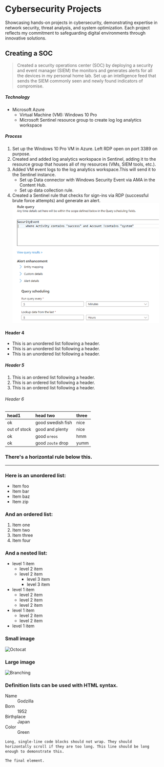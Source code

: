 # Cybersecurity Projects 

Showcasing hands-on projects in cybersecurity, demonstrating expertise in network security, threat analysis, and system optimization. Each project reflects my commitment to safeguarding digital environments through innovative solutions.

## Creating a SOC

> Created a security operations center (SOC) by deploying a security and event manager (SIEM) the monitors and generates alerts for all the devices in my personal home lab. Set up an intelligence feed that sends the SIEM commonly seen and newly found indicators of compromise.

##### Technology
- Microsoft Azure
  - Virtual Machine (VM): Windows 10 Pro
  - Microsoft Sentinel resource group to create log log analytics workspace

##### Process
1.  Set up the Windows 10 Pro VM in Azure. Left RDP open on port 3389 on purpose.
2.  Created and added log analytics workspace in Sentinel, adding it to the resource group that houses all of my resources (VMs, SIEM tools, etc.).
3.  Added VM event logs to the log analytics workspace.This will send it to the Sentinel instance.
    *  Set up Data connector with Windows Security Event via AMA in the Content Hub.
    *  Set up data collection rule.
4.   Created a Sentinel rule that checks for sign-ins via RDP (successful brute force attempts) and generate an alert.
    ![SecurityEventRule](securityeventrule.png)

#### Header 4

*   This is an unordered list following a header.
*   This is an unordered list following a header.
*   This is an unordered list following a header.

##### Header 5

1.  This is an ordered list following a header.
2.  This is an ordered list following a header.
3.  This is an ordered list following a header.

###### Header 6

| head1        | head two          | three |
|:-------------|:------------------|:------|
| ok           | good swedish fish | nice  |
| out of stock | good and plenty   | nice  |
| ok           | good `oreos`      | hmm   |
| ok           | good `zoute` drop | yumm  |

### There's a horizontal rule below this.

* * *

### Here is an unordered list:

*   Item foo
*   Item bar
*   Item baz
*   Item zip

### And an ordered list:

1.  Item one
1.  Item two
1.  Item three
1.  Item four

### And a nested list:

- level 1 item
  - level 2 item
  - level 2 item
    - level 3 item
    - level 3 item
- level 1 item
  - level 2 item
  - level 2 item
  - level 2 item
- level 1 item
  - level 2 item
  - level 2 item
- level 1 item

### Small image

![Octocat](https://github.githubassets.com/images/icons/emoji/octocat.png)

### Large image

![Branching](https://guides.github.com/activities/hello-world/branching.png)


### Definition lists can be used with HTML syntax.

<dl>
<dt>Name</dt>
<dd>Godzilla</dd>
<dt>Born</dt>
<dd>1952</dd>
<dt>Birthplace</dt>
<dd>Japan</dd>
<dt>Color</dt>
<dd>Green</dd>
</dl>

```
Long, single-line code blocks should not wrap. They should horizontally scroll if they are too long. This line should be long enough to demonstrate this.
```

```
The final element.
```
